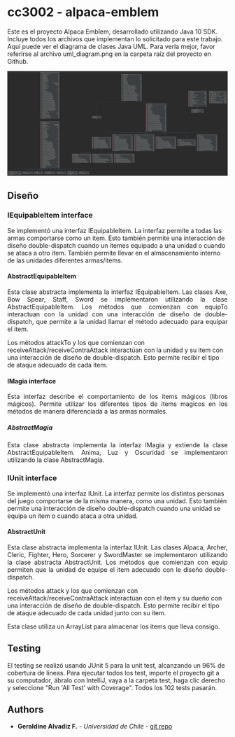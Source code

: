 # cc3002 - alpaca-emblem


Este es el proyecto Alpaca Emblem, desarrollado utilizando Java 10 SDK. Incluye todos los archivos que implementan lo solicitado para este trabajo. Aquí puede ver el diagrama de clases Java UML. Para verla mejor, favor referirse al archivo uml_diagram.png en la carpeta raíz del proyecto en Github.

![Alt text](uml_diagram.png "UML")

## Diseño

### IEquipableItem interface
<p align="justify">

Se implementó una interfaz IEquipableItem. La interfaz permite a todas las armas comportarse como un item. Esto también permite una interacción de diseño double-dispatch cuando un itemes equipado a una unidad o cuando se ataca a otro item. También permite llevar en el almacenamiento interno de las unidades diferentes armas/items.
</p>

#### AbstractEquipableItem

<p align="justify">
Esta clase abstracta implementa la interfaz IEquipableItem. Las clases Axe, Bow Spear, Staff, Sword se implementaron utilizando la clase AbstractEquipableItem. Los métodos que comienzan con equipTo interactuan con la unidad con una interacción de diseño de double-dispatch, que permite a la unidad llamar el método adecuado para equipar el item.

Los métodos attackTo y los que comienzan con receiveAttack/receiveContraAttack interactúan con la unidad y su item con una interacción de diseño de double-dispatch. Esto permite recibir el tipo de ataque adecuado de cada item.
</p>

#### IMagia interface
<p align="justify">
Esta interfaz describe el comportamiento de los items mágicos (libros mágicos). Permite utilizar los diferentes tipos de items magicos en los métodos de manera diferenciada a las armas normales.
</p>

##### AbstractMagia

<p align="justify">
Esta clase abstracta implementa la interfaz IMagia y extiende la clase AbstractEquipableItem. Anima, Luz y Oscuridad se implementaron utilizando la clase AbstractMagia. 
</p>


### IUnit interface
<p align="justify">

Se implementó una interfaz IUnit. La interfaz permite los distintos personas del juego comportarse de la misma manera, como una unidad. Esto también permite una interacción de diseño double-dispatch cuando una unidad se equipa un item o cuando ataca a otra unidad.
</p>

#### AbstractUnit

<p align="justify">
Esta clase abstracta implementa la interfaz IUnit. Las clases Alpaca, Archer, Cleric, Fighter, Hero, Sorcerer y SwordMaster se implementaron utilizando la clase abstracta AbstractUnit. Los métodos que comienzan con equip permiten que la unidad de equipe el item adecuado con le diseño double-dispatch.

Los métodos attack y los que comienzan con receiveAttack/receiveContraAttack interactúan con el item y su dueño con una interacción de diseño de double-dispatch. Esto permite recibir el tipo de ataque adecuado de cada unidad junto con su item.

Esta clase utiliza un ArrayList para almacenar los items que lleva consigo. 
</p>

## Testing

El testing se realizó usando JUnit 5 para la unit test, alcanzando un 96% de cobertura de líneas.
Para ejecutar todos los test, importe el proyecto git a su computador, ábralo con IntelliJ, vaya a la carpeta test, haga clic derecho y seleccione "Run 'All Test' with Coverage". Todos los 102 tests pasarán.

## Authors

* **Geraldine Alvadiz F.** - *Universidad de Chile* - [git repo](https://github.com/galvadiz/)



